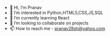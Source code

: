 - 👋 Hi, I’m Pranav
- 👀 I’m interested in Python,HTML5,CSS,JS,SQL
- 🌱 I’m currently learning React
- 💞️ I’m looking to collaborate on projects
- 📫 How to reach me - pranav28sh@yahoo.com

<!---
Pranav-Sharmaa/Pranav-Sharmaa is a ✨ special ✨ repository because its `README.md` (this file) appears on your GitHub profile.
You can click the Preview link to take a look at your changes.
--->
